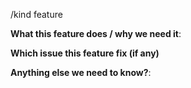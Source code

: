 <!--
This form is for feature requests ONLY!  
If you're looking for help check out [our support guidelines](/SUPPORT.md).
-->
/kind feature

**What this feature does / why we need it**:

**Which issue this feature fix (if any)**

**Anything else we need to know?**:
